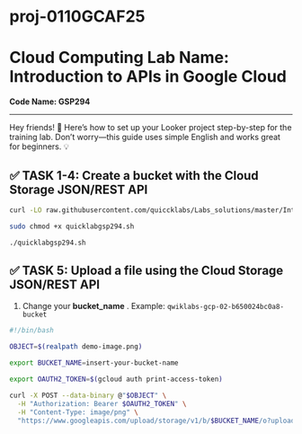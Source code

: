 # proj-0110GCAF25
# Cloud Computing Lab Name: Introduction to APIs in Google Cloud 
**Code Name: GSP294**

---

Hey friends! 👋 Here’s how to set up your Looker project step-by-step for the training lab. Don’t worry—this guide uses simple English and works great for beginners. 💡

## ✅ TASK 1-4: Create a bucket with the Cloud Storage JSON/REST API

```bash
curl -LO raw.githubusercontent.com/quiccklabs/Labs_solutions/master/Introduction%20to%20APIs%20in%20Google%20Cloud/quicklabgsp294.sh

sudo chmod +x quicklabgsp294.sh

./quicklabgsp294.sh
```


## ✅ TASK 5: Upload a file using the Cloud Storage JSON/REST API

1. Change your **bucket_name** .
    Example: `qwiklabs-gcp-02-b650024bc0a8-bucket`

```bash
#!/bin/bash

OBJECT=$(realpath demo-image.png)

export BUCKET_NAME=insert-your-bucket-name

export OAUTH2_TOKEN=$(gcloud auth print-access-token)

curl -X POST --data-binary @"$OBJECT" \
  -H "Authorization: Bearer $OAUTH2_TOKEN" \
  -H "Content-Type: image/png" \
  "https://www.googleapis.com/upload/storage/v1/b/$BUCKET_NAME/o?uploadType=media&name=demo-image"
```

